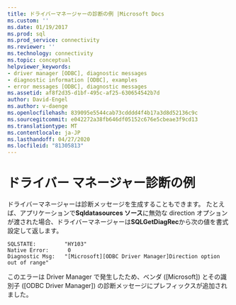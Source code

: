 ```yaml
---
title: ドライバーマネージャーの診断の例 |Microsoft Docs
ms.custom: ''
ms.date: 01/19/2017
ms.prod: sql
ms.prod_service: connectivity
ms.reviewer: ''
ms.technology: connectivity
ms.topic: conceptual
helpviewer_keywords:
- driver manager [ODBC], diagnostic messages
- diagnostic information [ODBC], examples
- error messages [ODBC], diagnostic messages
ms.assetid: af8f2d35-d1bf-495c-af25-630654542b7d
author: David-Engel
ms.author: v-daenge
ms.openlocfilehash: 839095e5544cab73cdddd4f4b17a3d8d52136c9c
ms.sourcegitcommit: e042272a38fb646df05152c676e5cbeae3f9cd13
ms.translationtype: MT
ms.contentlocale: ja-JP
ms.lasthandoff: 04/27/2020
ms.locfileid: "81305813"
---
```

# <a name="driver-manager-diagnostic-example"></a>ドライバー マネージャー診断の例
ドライバーマネージャーは診断メッセージを生成することもできます。 たとえば、アプリケーションで**Sqldatasources ソース**に無効な direction オプションが渡された場合、ドライバーマネージャーは**SQLGetDiagRec**から次の値を書式設定して返します。  
  
```  
SQLSTATE:         "HY103"  
Native Error:      0  
Diagnostic Msg:   "[Microsoft][ODBC Driver Manager]Direction option out of range"  
```  
  
 このエラーは Driver Manager で発生したため、ベンダ ([Microsoft]) とその識別子 ([ODBC Driver Manager]) の診断メッセージにプレフィックスが追加されました。
